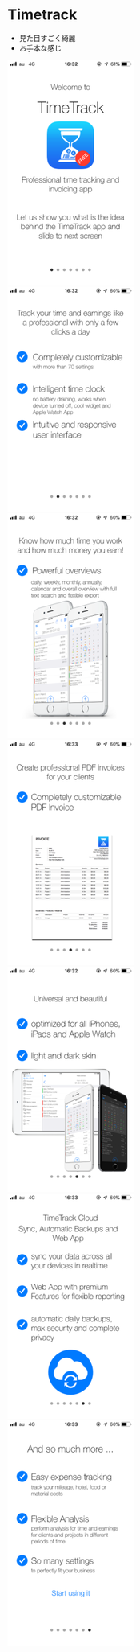 # Timetrack

* 見た目すごく綺麗
* お手本な感じ

<img src="./walkthrough.png" width=50%>
<img src="./walkthrough_2.png" width=50%>
<img src="./walkthrough_3.png" width=50%>
<img src="./walkthrough_4.png" width=50%>
<img src="./walkthrough_5.png" width=50%>
<img src="./walkthrough_6.png" width=50%>
<img src="./walkthrough_7.png" width=50%>
